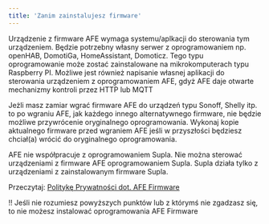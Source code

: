 ```yaml
---
title: 'Zanim zainstalujesz firmware'
---
```


Urządzenie z firmware AFE wymaga systemu/aplkacji do sterowania tym urządzeniem. Będzie potrzebny własny serwer z oprogramowaniem np. openHAB, DomotiGa, HomeAssistant, Domoticz. Tego typu oprogramowanie może zostać zainstalowane na mikrokomputerach typu Raspberry PI. Możliwe jest również napisanie własnej aplikacji do sterowania urządzeniem z oprogramowaniem AFE, gdyż AFE daje otwarte mechanizmy kontroli przez HTTP lub MQTT

Jeżli masz zamiar wgrać firmware AFE do urządzeń typu Sonoff, Shelly itp. to po wgraniu AFE, jak każdego innego alternatywnego firmware, nie będzie możliwe przywrócenie oryginalnego oprogramowania. Wykonaj kopie aktualnego firmware przed wgraniem AFE jeśli w przyszłości będziesz chciał(a) wrócić do oryginalnego oprogramowania. 

AFE nie współpracuje z oprogramowaniem Supla. Nie można sterować urządzeniami z firmware AFE oprogramowaniem Supla. Supla działa tylko z urządzeniami z zainstalowanym firmware Supla.

Przeczytaj: [Politykę Prywatności dot. AFE Firmware](/postawowe-informacje/polityka-prywatnosci?target=_blank)

!! Jeśli nie rozumiesz powyższych punktów lub z którymś nie zgadzasz się, to nie możesz instalować oprogramowania AFE Firmware